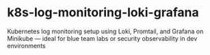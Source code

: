 # k8s-log-monitoring-loki-grafana
Kubernetes log monitoring setup using Loki, Promtail, and Grafana on Minikube — ideal for blue team labs or security observability in dev environments
